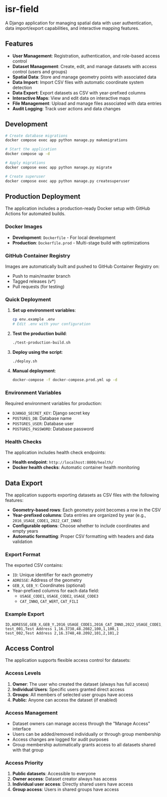 # isr-field

A Django application for managing spatial data with user authentication, data import/export capabilities, and interactive mapping features.

## Features

- **User Management**: Registration, authentication, and role-based access control
- **Dataset Management**: Create, edit, and manage datasets with access control (users and groups)
- **Spatial Data**: Store and manage geometry points with associated data
- **Data Import**: Import CSV files with automatic coordinate system detection
- **Data Export**: Export datasets as CSV with year-prefixed columns
- **Interactive Maps**: View and edit data on interactive maps
- **File Management**: Upload and manage files associated with data entries
- **Audit Logging**: Track user actions and data changes

## Development

```bash
# Create database migrations
docker compose exec app python manage.py makemigrations

# Start the application
docker compose up -d

# Apply migrations
docker compose exec app python manage.py migrate

# Create superuser
docker compose exec app python manage.py createsuperuser
```

## Production Deployment

The application includes a production-ready Docker setup with GitHub Actions for automated builds.

### Docker Images

- **Development**: `Dockerfile` - For local development
- **Production**: `Dockerfile.prod` - Multi-stage build with optimizations

### GitHub Container Registry

Images are automatically built and pushed to GitHub Container Registry on:
- Push to main/master branch
- Tagged releases (v*)
- Pull requests (for testing)

### Quick Deployment

1. **Set up environment variables**:
   ```bash
   cp env.example .env
   # Edit .env with your configuration
   ```

2. **Test the production build**:
   ```bash
   ./test-production-build.sh
   ```

3. **Deploy using the script**:
   ```bash
   ./deploy.sh
   ```

4. **Manual deployment**:
   ```bash
   docker-compose -f docker-compose.prod.yml up -d
   ```

### Environment Variables

Required environment variables for production:
- `DJANGO_SECRET_KEY`: Django secret key
- `POSTGRES_DB`: Database name
- `POSTGRES_USER`: Database user
- `POSTGRES_PASSWORD`: Database password

### Health Checks

The application includes health check endpoints:
- **Health endpoint**: `http://localhost:8000/health/`
- **Docker health checks**: Automatic container health monitoring

## Data Export

The application supports exporting datasets as CSV files with the following features:

- **Geometry-based rows**: Each geometry point becomes a row in the CSV
- **Year-prefixed columns**: Data entries are organized by year (e.g., `2016_USAGE_CODE1`, `2022_CAT_INNO`)
- **Configurable options**: Choose whether to include coordinates and empty years
- **Automatic formatting**: Proper CSV formatting with headers and data validation

### Export Format

The exported CSV contains:
- `ID`: Unique identifier for each geometry
- `ADRESSE`: Address of the geometry
- `GEB_X`, `GEB_Y`: Coordinates (optional)
- Year-prefixed columns for each data field:
  - `USAGE_CODE1`, `USAGE_CODE2`, `USAGE_CODE3`
  - `CAT_INNO`, `CAT_WERT`, `CAT_FILI`

### Example Export

```csv
ID,ADRESSE,GEB_X,GEB_Y,2016_USAGE_CODE1,2016_CAT_INNO,2022_USAGE_CODE1,2022_CAT_INNO
test_001,Test Address 1,16.3738,48.2082,100,1,100,1
test_002,Test Address 2,16.3748,48.2092,101,2,101,2
```

## Access Control

The application supports flexible access control for datasets:

### Access Levels

1. **Owner**: The user who created the dataset (always has full access)
2. **Individual Users**: Specific users granted direct access
3. **Groups**: All members of selected user groups have access
4. **Public**: Anyone can access the dataset (if enabled)

### Access Management

- Dataset owners can manage access through the "Manage Access" interface
- Users can be added/removed individually or through group membership
- Access changes are logged for audit purposes
- Group membership automatically grants access to all datasets shared with that group

### Access Priority

1. **Public datasets**: Accessible to everyone
2. **Owner access**: Dataset creator always has access
3. **Individual user access**: Directly shared users have access
4. **Group access**: Users in shared groups have access


